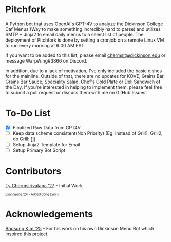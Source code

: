 # Pitchfork
A Python bot that uses OpenAI's GPT-4V to analyze the Dickinson College Caf Menus (Way to make something incredibly hard to parse) and utilizes SMTP + Jinja2 to email daily menus to a select list of people. The deployment of Pitchfork is done by setting a cronjob on a remote Linux VM to run every morning at 6:00 AM EST. 

If you want to be added to this list, please email chermsit@dickinson.edu or message WarpWing#3866 on Discord.

In addition, due to a lack of motivation, I've only included the basic dishes for the mainline. Outside of that, there are no updates for KOVE, Grains Bar, Grains Bar Sauce, Speciality Salad, Chef's Cold Plate or Deli Sandwich of the Day. If you're interested in helping to implement them, please feel free to submit a pull request or discuss them with me on GitHub Issues!

# To-Do List

- [x] Finalized Raw Data from GPT4V
- [ ] Keep data scheme consistent(Non Priority) (Eg. instead of Grill1, Grill2, do Grill: [])
- [ ] Setup Jinja2 Template for Email
- [ ] Setup Primary Bot Script

# Contributors
[Ty Chermsirivatana '27](https://github.com/WarpWing) - Initial Work

<sup><sub>[Evan Wong '24](https://github.com/evanwong1020) - Added Song Lyrics</sub></sup>

# Acknowledgements 
[Boosung Kim '25](https://github.com/boosungkim) - For his work on his own Dickinson Menu Bot which inspired this project.


